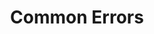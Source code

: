 ---
sidebar_position: 7
title: "Common Errors"
sidebar_label: "Common Errors"
description: "Address frequently encountered problems in Debian environments - fix typical system errors, resolve common application issues, handle permission problems, and troubleshoot configuration errors."
keywords:
  - "debian common errors"
  - "typical problems"
  - "frequent issues"
  - "system errors"
  - "common troubleshooting"
tags:
  - debian
  - common-errors
  - typical-problems
  - frequent-issues
  - general-troubleshooting
slug: /linux/debian/troubleshooting/common-errors
---